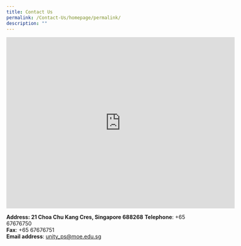 ```yaml
---
title: Contact Us
permalink: /Contact-Us/homepage/permalink/
description: ""
---
```





<iframe loading="lazy" allowfullscreen="" style="border:0;" height="450" width="600" src="https://www.google.com/maps/embed?pb=!1m18!1m12!1m3!1d3988.621791539884!2d103.7451013140444!3d1.4032449989765954!2m3!1f0!2f0!3f0!3m2!1i1024!2i768!4f13.1!3m3!1m2!1s0x31da121de2369b27%3A0x74e5035d50e58a04!2sUnity%20Primary%20School!5e0!3m2!1sen!2ssg!4v1671774512604!5m2!1sen!2ssg"></iframe>

**Address: 21 Choa Chu Kang Cres, Singapore 688268**
**Telephone**: +65 67676750<br>
**Fax**: +65 67676751<br>
**Email address**:&nbsp;[unity\_ps@moe.edu.sg](mailto:unity_ps@moe.edu.sg)